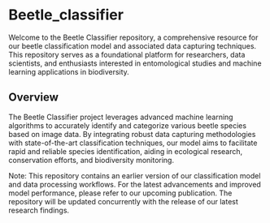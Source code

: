 # Beetle_classifier
Welcome to the Beetle Classifier repository, a comprehensive resource for our beetle classification model and associated data capturing techniques. This repository serves as a foundational platform for researchers, data scientists, and enthusiasts interested in entomological studies and machine learning applications in biodiversity.

## Overview
The Beetle Classifier project leverages advanced machine learning algorithms to accurately identify and categorize various beetle species based on image data. By integrating robust data capturing methodologies with state-of-the-art classification techniques, our model aims to facilitate rapid and reliable species identification, aiding in ecological research, conservation efforts, and biodiversity monitoring.

Note: This repository contains an earlier version of our classification model and data processing workflows. For the latest advancements and improved model performance, please refer to our upcoming publication. The repository will be updated concurrently with the release of our latest research findings.
